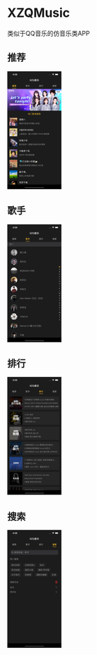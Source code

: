 # XZQMusic

类似于QQ音乐的仿音乐类APP

## 推荐
![avatar](https://github.com/xzq666/XZQMusic/blob/master/页面截图/XZQMusic_推荐.png)

## 歌手
![avatar](https://github.com/xzq666/XZQMusic/blob/master/页面截图/XZQMusic_歌手.png)

## 排行
![avatar](https://github.com/xzq666/XZQMusic/blob/master/页面截图/XZQMusic_排行.png)

## 搜索
![avatar](https://github.com/xzq666/XZQMusic/blob/master/页面截图/XZQMusic_搜索.png)
